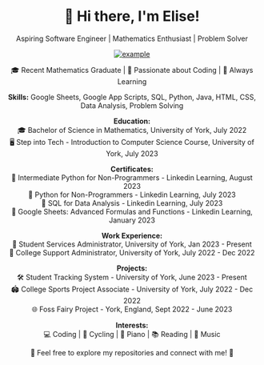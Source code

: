 
<!-- Header -->
<h1 align="center">👋 Hi there, I'm Elise!</h1>
<p align="center">Aspiring Software Engineer | Mathematics Enthusiast | Problem Solver</p>

<!-- Contact -->
<p align="center">
  <a  href="https://linkedin.com/in/elise-brook-davis-hirst" target="_blank">
      <img src="https://img.shields.io/badge/Linked%20In-0A66C2.svg?style=for-the-badge&logo=linkedin&logoColor=white" alt="example"/>
    </a>
</p>

<!-- About Me -->
<p align="center">
  🎓 Recent Mathematics Graduate | 🌟 Passionate about Coding | 🚀 Always Learning
</p>

<!-- Skills -->
<p align="center">
  <strong>Skills:</strong>
  Google Sheets, Google App Scripts, SQL, Python, Java, HTML, CSS, Data Analysis, Problem Solving
</p>

<!-- Education -->
<p align="center">
  <strong>Education:</strong><br>
  🎓 Bachelor of Science in Mathematics, University of York, July 2022<br>
  🖥️ Step into Tech - Introduction to Computer Science Course, University of York, July 2023
</p>

<!-- Certificates -->
<p align="center">
  <strong>Certificates:</strong><br>
  📜 Intermediate Python for Non-Programmers - Linkedin Learning, August 2023<br>
  📜 Python for Non-Programmers - Linkedin Learning, July 2023<br>
  📜 SQL for Data Analysis - Linkedin Learning, July 2023<br>
  📜 Google Sheets: Advanced Formulas and Functions - Linkedin Learning, January 2023
</p>

<!-- Work Experience -->
<p align="center">
  <strong>Work Experience:</strong><br>
  💼 Student Services Administrator, University of York, Jan 2023 - Present<br>
  💼 College Support Administrator, University of York, July 2022 - Dec 2022
</p>

<!-- Projects -->
<p align="center">
  <strong>Projects:</strong><br>
  🛠️ Student Tracking System - University of York, June 2023 - Present<br>
  🏟️ College Sports Project Associate - University of York, July 2022 - Dec 2022<br>
  🌐 Foss Fairy Project - York, England, Sept 2022 - June 2023
</p>

<!-- Interests -->
<p align="center">
  <strong>Interests:</strong><br>
  💻 Coding | 🚴 Cycling | 🎹 Piano | 📚 Reading | 🎵 Music
</p>

<!-- Footer -->
<p align="center">
  🌟 Feel free to explore my repositories and connect with me! 🌟
</p>
